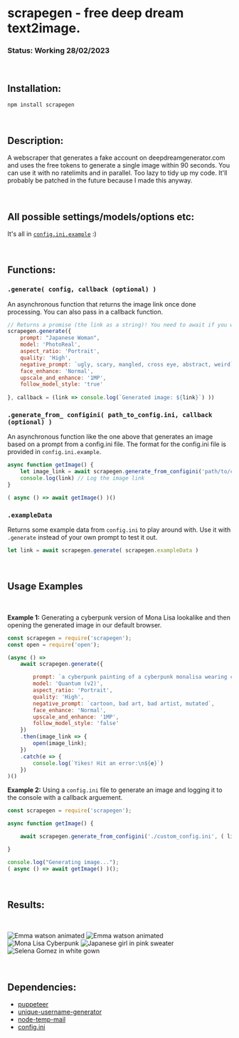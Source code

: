 # scrapegen - free deep dream text2image.

### Status: Working 28/02/2023

<br>

## Installation:

```npm install scrapegen```

<br>


## Description:

A webscraper that generates a fake account on deepdreamgenerator.com and uses the free tokens to generate a single image within 90 seconds. You can use it with no ratelimits and in parallel. Too lazy to tidy up my code. It'll probably be patched in the future because I made this anyway.

<br>

## All possible settings/models/options etc:

It's all in  [`config.ini.example`](https://github.com/SuppliedOrange/scrapegen/blob/main/config.ini.example) :)

<br>

## Functions:

### `.generate( config, callback (optional) )`
An asynchronous function that returns the image link once done processing. You can also pass in a callback function.


```js
// Returns a promise (the link as a string)! You need to await if you wanna capture the data.
scrapegen.generate({
    prompt: "Japanese Woman",
    model: 'PhotoReal',
    aspect_ratio: 'Portrait',
    quality: 'High',
    negative_prompt: `ugly, scary, mangled, cross eye, abstract, weird`,
    face_enhance: 'Normal',
    upscale_and_enhance: '1MP',
    follow_model_style: 'true'
    
}, callback = (link => console.log(`Generated image: ${link}`) ))

```

### `.generate_from_ configini( path_to_config.ini, callback (optional) )`
An asynchronous function like the one above that generates an image based on a prompt from a config.ini file. The format for the config.ini file is provided in `config.ini.example`.

```js
async function getImage() {
    let image_link = await scrapegen.generate_from_configini('path/to/config.ini');
    console.log(link) // Log the image link
}

( async () => await getImage() )()
```

### ` .exampleData `
Returns some example data from `config.ini` to play around with. Use it with `.generate` instead of your own prompt to test it out.
```js
let link = await scrapegen.generate( scrapegen.exampleData )
```

<br>


## Usage Examples 

<br>

**Example 1:** Generating a cyberpunk version of Mona Lisa lookalike and then opening the generated image in our default browser.

```js
const scrapegen = require('scrapegen');
const open = require('open');

(async () =>
    await scrapegen.generate({

        prompt: `a cyberpunk painting of a cyberpunk monalisa wearing cyberpunk intricate streetwear, , woman with long cyberpunk hair and a smile on her face and neon tattoos, with a green background and a blue cyberpunk city, volumetric lighting, inceoglu dragan bibin hans thoma greg rutkowski alexandros pyromallis nekro rene margitte illustrated, fine details, realistic shaded, 4k, hyper detailed, beautiful, detailed portrait, cell shaded, 4 k, vivid colours, concept art, by wlop, ilya kuvshinov, artgerm, krenz cushart, greg rutkowski, pixiv. cinematic dramatic atmosphere, sharp focus, volumetric lighting, cinematic lighting, studio quality`,
        model: 'Quantum (v2)',
        aspect_ratio: 'Portrait',
        quality: 'High',
        negative_prompt: `cartoon, bad art, bad artist, mutated`,
        face_enhance: 'Normal',
        upscale_and_enhance: '1MP',
        follow_model_style: 'false'
    })
    .then(image_link => {
        open(image_link);
    })
    .catch(e => {
        console.log(`Yikes! Hit an error:\n${e}`)
    })
)()
```

**Example 2:** Using a `config.ini` file to generate an image and logging it to the console with a callback arguement.

```js
const scrapegen = require('scrapegen');

async function getImage() {

    await scrapegen.generate_from_configini('./custom_config.ini', ( link => console.log(`Generated Image: ${link}`)) );

}

console.log("Generating image...");
( async () => await getImage() )();

```

<br>

## Results:

<br>

![Emma watson animated](https://i.imgur.com/41qKdqt.jpg)
![Emma watson animated](https://i.imgur.com/L7tLkpg.jpg)
![Mona Lisa Cyberpunk](https://i.imgur.com/bIVBJKW.png)
![Japanese girl in pink sweater](https://i.imgur.com/G3YPhp8.jpg)
![Selena Gomez in white gown](https://i.imgur.com/S07u2eA.jpg)


<br>

## Dependencies:

- [puppeteer](https://github.com/puppeteer/puppeteer)
- [unique-username-generator](https://github.com/subhamg/unique-username-generator)
- [node-temp-mail](https://github.com/Jon-Becker/node-temp-mail)
- [config.ini](https://github.com/martinswiderski/config.ini)
